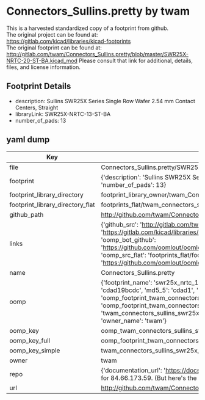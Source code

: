 # Connectors_Sullins.pretty by twam  
This is a harvested standardized copy of a footprint from github.  
The original project can be found at:  
https://gitlab.com/kicad/libraries/kicad-footprints  
The original footprint can be found at:
http://gitlab.com/twam/Connectors_Sullins.pretty/blob/master/SWR25X-NRTC-20-ST-BA.kicad_mod
Please consult that link for additional, details, files, and license information.  
## Footprint Details
* description: Sullins SWR25X Series Single Row Wafer 2.54 mm Contact Centers, Straight  
* libraryLink: SWR25X-NRTC-13-ST-BA  
* number_of_pads: 13  
## yaml dump  
| Key | Value |  
| --- | --- |  
| file | Connectors_Sullins.pretty/SWR25X-NRTC-13-ST-BA.kicad_mod |  
| footprint | {'description': 'Sullins SWR25X Series Single Row Wafer 2.54 mm Contact Centers, Straight', 'libraryLink': 'SWR25X-NRTC-13-ST-BA', 'number_of_pads': 13} |  
| footprint_library_directory | footprint_library_owner/twam_Connectors_Sullins.pretty |  
| footprint_library_directory_flat | footprints_flat/twam_connectors_sullins_swr25x_nrtc_13_st_ba/working |  
| github_path | http://github.com/twam/Connectors_Sullins.pretty/blob/master/SWR25X-NRTC-13-ST-BA.kicad_mod |  
| links | {'github_src': 'http://gitlab.com/twam/Connectors_Sullins.pretty/blob/master/SWR25X-NRTC-20-ST-BA.kicad_mod', 'github_src_repo': 'https://gitlab.com/kicad/libraries/kicad-footprints', 'oomp_bot': 'footprints/twam_connectors_sullins_swr25x_nrtc_13_st_ba/working', 'oomp_bot_github': 'https://github.com/oomlout/oomlout_oomp_footprint_bot/tree/main/footprints/twam_connectors_sullins_swr25x_nrtc_13_st_ba/working', 'oomp_src_flat': 'footprints_flat/footprints_flat/twam_connectors_sullins_swr25x_nrtc_13_st_ba/working', 'oomp_src_flat_github': 'https://github.com/oomlout/oomlout_oomp_footprint_src/tree/main/footprints_flat/twam_connectors_sullins_swr25x_nrtc_13_st_ba/working'} |  
| name | Connectors_Sullins.pretty |  
| oomp | {'footprint_name': 'swr25x_nrtc_13_st_ba', 'library_name': 'connectors_sullins', 'md5': 'cdad19bcdcebf0765b0c1e4d6cd460ac', 'md5_10': 'cdad19bcdc', 'md5_5': 'cdad1', 'md5_6': 'cdad19', 'oomp_key': 'oomp_twam_connectors_sullins_swr25x_nrtc_13_st_ba', 'oomp_key_extra': 'oomp_footprint_twam_connectors_sullins_swr25x_nrtc_13_st_ba', 'oomp_key_full': 'oomp_footprint_twam_connectors_sullins_swr25x_nrtc_13_st_ba_cdad19', 'oomp_key_simple': 'twam_connectors_sullins_swr25x_nrtc_13_st_ba', 'original_filename': 'Connectors_Sullins.pretty/SWR25X-NRTC-13-ST-BA.kicad_mod', 'owner_name': 'twam'} |  
| oomp_key | oomp_twam_connectors_sullins_swr25x_nrtc_13_st_ba |  
| oomp_key_full | oomp_footprint_twam_connectors_sullins_swr25x_nrtc_13_st_ba |  
| oomp_key_simple | twam_connectors_sullins_swr25x_nrtc_13_st_ba |  
| owner | twam |  
| repo | {'documentation_url': 'https://docs.github.com/rest/overview/resources-in-the-rest-api#rate-limiting', 'message': "API rate limit exceeded for 84.66.173.59. (But here's the good news: Authenticated requests get a higher rate limit. Check out the documentation for more details.)"} |  
| url | http://github.com/twam/Connectors_Sullins.pretty |  

